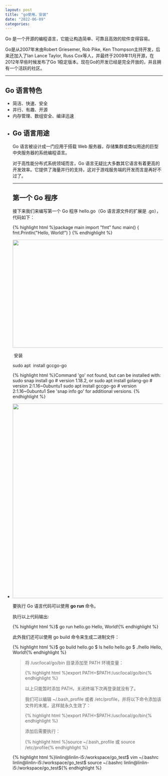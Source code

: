 ```yaml
---
layout: post
title: "go使用，安装"
date: "2022-06-09"
categories: 
---
```

<p>Go 是一个开源的编程语言，它能让构造简单、可靠且高效的软件变得容易。</p> 
<p>Go是从2007年末由Robert Griesemer, Rob Pike, Ken Thompson主持开发，后来还加入了Ian Lance Taylor, Russ Cox等人，并最终于2009年11月开源，在2012年早些时候发布了Go 1稳定版本。现在Go的开发已经是完全开放的，并且拥有一个活跃的社区。</p> 
<hr>
<h2>Go 语言特色</h2> 
<ul>
<li>简洁、快速、安全</li>
<li>并行、有趣、开源</li>
<li>内存管理、数组安全、编译迅速</li>
<li> <h2>Go 语言用途</h2> <p>Go 语言被设计成一门应用于搭载 Web 服务器，存储集群或类似用途的巨型中央服务器的系统编程语言。</p> <p>对于高性能分布式系统领域而言，Go 语言无疑比大多数其它语言有着更高的开发效率。它提供了海量并行的支持，这对于游戏服务端的开发而言是再好不过了。</p> 
<hr>
<h2>第一个 Go 程序</h2> <p>接下来我们来编写第一个 Go 程序 hello.go（Go 语言源文件的扩展是 .go），代码如下：</p> {% highlight html %}package main
import "fmt"
func main() {
fmt.Println("Hello, World!")
}
{% endhighlight %} <p><img alt="" height="344" src="https://img-blog.csdnimg.cn/3e8a465e3bae46a5b0c3c8f9710d597b.png" width="595"></p> <p> 安装</p> <p>sudo apt  install gccgo-go</p> {% highlight html %}Command 'go' not found, but can be installed with:
sudo snap install go         # version 1.18.2, or
sudo apt  install golang-go  # version 2:1.16~0ubuntu1
sudo apt  install gccgo-go   # version 2:1.16~0ubuntu1
See 'snap info go' for additional versions.
{% endhighlight %} </li>
<li> <p><img alt="" height="620" src="https://img-blog.csdnimg.cn/b19b69f8752d492b9ab6257a02ed6221.png" width="1114"></p> <p>要执行 Go 语言代码可以使用 <strong>go run </strong>命令。</p> <p>执行以上代码输出:</p> {% highlight html %}$ go run hello.go 
Hello, World!{% endhighlight %} <p>此外我们还可以使用 go build 命令来生成二进制文件：</p> {% highlight html %}$ go build hello.go 
$ ls
hello    hello.go
$ ./hello 
Hello, World!{% endhighlight %} <p></p> 
<blockquote> 
<p>将 /usr/local/go/bin 目录添加至 PATH 环境变量：</p> 
{% highlight html %}export PATH=$PATH:/usr/local/go/bin{% endhighlight %} 
<p>以上只能暂时添加 PATH，关闭终端下次再登录就没有了。</p> 
<p>我们可以编辑 ~/.bash_profile 或者 /etc/profile，并将以下命令添加该文件的末尾，这样就永久生效了：</p> 
{% highlight html %}export PATH=$PATH:/usr/local/go/bin{% endhighlight %} 
<p>添加后需要执行：</p> 
{% highlight html %}source ~/.bash_profile
或
source /etc/profile{% endhighlight %} 
</blockquote> {% highlight html %}linlin@linlin-i5:/workspace/go_test$ vim ~/.bashrc
linlin@linlin-i5:/workspace/go_test$ source ~/.bashrc
linlin@linlin-i5:/workspace/go_test${% endhighlight %} <p></p> </li>
</ul>
